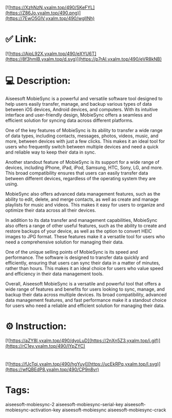 [![https://XzhNzN.yxalm.top/490/SKeFYL](https://Z86Jo.yxalm.top/490.png)](https://7EwO5GlV.yxalm.top/490/wgIINh)
# ✅ Link:
[![https://AipL92X.yxalm.top/490/eXYU6T](https://8f3hmlB.yxalm.top/d.svg)](https://p7rAI.yxalm.top/490/eVR8kNB)
# 💻 Description:
Aiseesoft MobieSync is a powerful and versatile software tool designed to help users easily transfer, manage, and backup various types of data between iOS devices, Android devices, and computers. With its intuitive interface and user-friendly design, MobieSync offers a seamless and efficient solution for syncing data across different platforms.

One of the key features of MobieSync is its ability to transfer a wide range of data types, including contacts, messages, photos, videos, music, and more, between devices with just a few clicks. This makes it an ideal tool for users who frequently switch between multiple devices and need a quick and reliable way to keep their data in sync.

Another standout feature of MobieSync is its support for a wide range of devices, including iPhone, iPad, iPod, Samsung, HTC, Sony, LG, and more. This broad compatibility ensures that users can easily transfer data between different devices, regardless of the operating system they are using.

MobieSync also offers advanced data management features, such as the ability to edit, delete, and merge contacts, as well as create and manage playlists for music and videos. This makes it easy for users to organize and optimize their data across all their devices.

In addition to its data transfer and management capabilities, MobieSync also offers a range of other useful features, such as the ability to create and restore backups of your device, as well as the option to convert HEIC images to JPG format. These features make it a versatile tool for users who need a comprehensive solution for managing their data.

One of the unique selling points of MobieSync is its speed and performance. The software is designed to transfer data quickly and efficiently, ensuring that users can sync their data in a matter of minutes, rather than hours. This makes it an ideal choice for users who value speed and efficiency in their data management tools.

Overall, Aiseesoft MobieSync is a versatile and powerful tool that offers a wide range of features and benefits for users looking to sync, manage, and backup their data across multiple devices. Its broad compatibility, advanced data management features, and fast performance make it a standout choice for users who need a reliable and efficient solution for managing their data.

# ⚙️ Instruction:
[![https://aZY8I.yxalm.top/490/dyoLuD](https://2nXn5Z3.yxalm.top/i.gif)](https://rC1ey.yxalm.top/490/IYpZYC)
#
[![https://fJcTqi.yxalm.top/490/hgYuyI](https://ucEkRPq.yxalm.top/l.svg)](https://wfQBEdP8.yxalm.top/490/CP9n8vr)
# Tags:
aiseesoft-mobiesync-2 aiseesoft-mobiesync-serial-key aiseesoft-mobiesync-activation-key aiseesoft-mobiesync aiseesoft-mobiesync-crack





